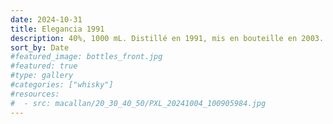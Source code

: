 ```yaml
---
date: 2024-10-31
title: Elegancia 1991
description: 40%, 1000 mL. Distillé en 1991, mis en bouteille en 2003.
sort_by: Date
#featured_image: bottles_front.jpg
#featured: true
#type: gallery
#categories: ["whisky"]
#resources:
#  - src: macallan/20_30_40_50/PXL_20241004_100905984.jpg
---
```


